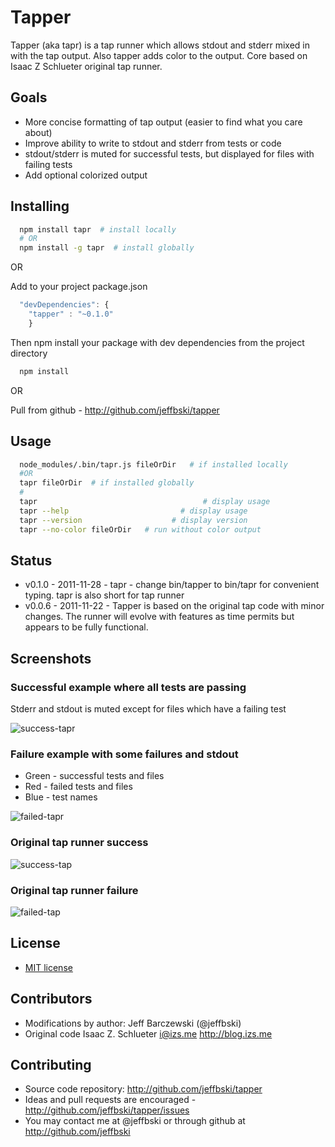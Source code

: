 # Tapper

Tapper (aka tapr) is a tap runner which allows stdout and stderr mixed in with the tap output. Also tapper adds color to the output. Core based on Isaac Z Schlueter original tap runner.


## Goals

 - More concise formatting of tap output (easier to find what you care about)
 - Improve ability to write to stdout and stderr from tests or code
 - stdout/stderr is muted for successful tests, but displayed for files with failing tests
 - Add optional colorized output

## Installing

```bash
  npm install tapr  # install locally
  # OR
  npm install -g tapr  # install globally
```    

OR 

Add to your project package.json

```javascript
  "devDependencies": {
    "tapper" : "~0.1.0"
    }
```

Then npm install your package with dev dependencies from the project directory 

```bash
  npm install
```

OR 
   
Pull from github - http://github.com/jeffbski/tapper

## Usage

```bash
  node_modules/.bin/tapr.js fileOrDir   # if installed locally
  #OR
  tapr fileOrDir  # if installed globally
  #
  tapr                                     # display usage
  tapr --help                         # display usage
  tapr --version                    # display version
  tapr --no-color fileOrDir   # run without color output
```  

## Status

 - v0.1.0 - 2011-11-28 - tapr - change bin/tapper to bin/tapr for convenient typing. tapr is also short for tap runner
 - v0.0.6 - 2011-11-22 - Tapper is based on the original tap code with minor changes. The runner will evolve with features as time permits but appears to be fully functional.
 
## Screenshots

### Successful example where all tests are passing

Stderr and stdout is muted except for files which have a failing test

![success-tapr](http://github.com/jeffbski/tapper/raw/master/doc/success-tapr.png)

### Failure example with some failures and stdout

 - Green - successful tests and files
 - Red - failed tests and files
 - Blue - test names

![failed-tapr](http://github.com/jeffbski/tapper/raw/master/doc/failed-tapr.png)

### Original tap runner success

![success-tap](http://github.com/jeffbski/tapper/raw/master/doc/success-tap.png)

### Original tap runner failure

![failed-tap](http://github.com/jeffbski/tapper/raw/master/doc/failed-tap.png)

## License

 - [MIT license](http://github.com/jeffbski/tapper/raw/master/LICENSE)

## Contributors

 - Modifications by author: Jeff Barczewski (@jeffbski)
 - Original code Isaac Z. Schlueter <i@izs.me> http://blog.izs.me

## Contributing

 - Source code repository: http://github.com/jeffbski/tapper
 - Ideas and pull requests are encouraged  - http://github.com/jeffbski/tapper/issues
 - You may contact me at @jeffbski or through github at http://github.com/jeffbski
